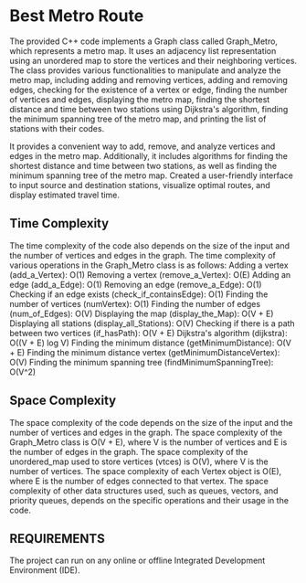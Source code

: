 
# Best Metro Route

The provided C++ code implements a Graph class called Graph_Metro, which represents a metro map. It uses an adjacency list representation using an unordered map to store the vertices and their neighboring vertices. The class provides various functionalities to manipulate and analyze the metro map, including adding and removing vertices, adding and removing edges, checking for the existence of a vertex or edge, finding the number of vertices and edges, displaying the metro map, finding the shortest distance and time between two stations using Dijkstra's algorithm, finding the minimum spanning tree of the metro map, and printing the list of stations with their codes.

It provides a convenient way to add, remove, and analyze vertices and edges in the metro map. Additionally, it includes algorithms for finding the shortest distance and time between two stations, as well as finding the minimum spanning tree of the metro map. Created a user-friendly interface to input source and destination stations, visualize optimal routes, and display estimated travel time.



## Time Complexity

The time complexity of the code also depends on the size of the input and the number of vertices and edges in the graph.
The time complexity of various operations in the Graph_Metro class is as follows:
Adding a vertex (add_a_Vertex): O(1)
Removing a vertex (remove_a_Vertex): O(E)
Adding an edge (add_a_Edge): O(1)
Removing an edge (remove_a_Edge): O(1)
Checking if an edge exists (check_if_containsEdge): O(1)
Finding the number of vertices (numVertex): O(1)
Finding the number of edges (num_of_Edges): O(V)
Displaying the map (display_the_Map): O(V + E)
Displaying all stations (display_all_Stations): O(V)
Checking if there is a path between two vertices (if_hasPath): O(V + E)
Dijkstra's algorithm (dijkstra): O((V + E) log V)
Finding the minimum distance (getMinimumDistance): O(V + E)
Finding the minimum distance vertex (getMinimumDistanceVertex): O(V)
Finding the minimum spanning tree (findMinimumSpanningTree): O(V^2)
## Space Complexity

The space complexity of the code depends on the size of the input and the number of vertices and edges in the graph.
The space complexity of the Graph_Metro class is O(V + E), where V is the number of vertices and E is the number of edges in the graph.
The space complexity of the unordered_map used to store vertices (vtces) is O(V), where V is the number of vertices.
The space complexity of each Vertex object is O(E), where E is the number of edges connected to that vertex.
The space complexity of other data structures used, such as queues, vectors, and priority queues, depends on the specific operations and their usage in the code.


## REQUIREMENTS

The project can run on any online or offline Integrated Development Environment (IDE).